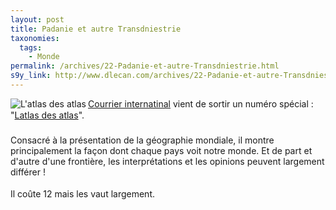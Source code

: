 ```yaml
---
layout: post
title: Padanie et autre Transdniestrie
taxonomies: 
  tags: 
    - Monde
permalink: /archives/22-Padanie-et-autre-Transdniestrie.html
s9y_link: http://www.dlecan.com/archives/22-Padanie-et-autre-Transdniestrie.html
---
```

<img src="http://www.courrierinternational.fr/evenement/hors-serie/01-2005/images/couv2005-1.gif" alt="L'atlas des atlas" align="left"/><a href="http://www.courrierinternational.fr">Courrier internatinal</a> vient de sortir un numéro spécial : "<a href="http://www.courrierinternational.fr/evenement/hors-serie/01-2005/edito.asp">Latlas des atlas</a>".<br />
<br />
Consacré à la présentation de la géographie mondiale, il montre principalement la façon dont chaque pays voit notre monde. Et de part et d'autre d'une frontière, les interprétations et les opinions peuvent largement différer !<br />
<br />
Il coûte 12 mais les vaut largement.
